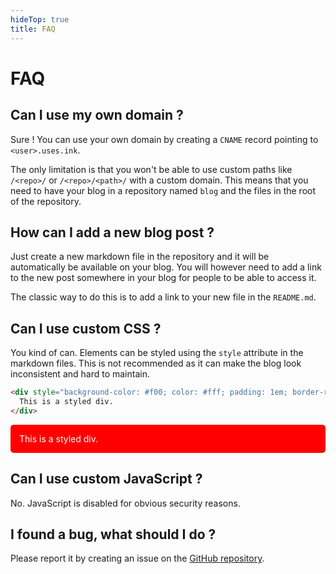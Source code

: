 ```yaml
---
hideTop: true
title: FAQ
---
```


# FAQ

## Can I use my own domain ?

Sure ! You can use your own domain by creating a `CNAME` record pointing to `<user>.uses.ink`.

The only limitation is that you won't be able to use custom paths like `/<repo>/` or `/<repo>/<path>/` with a custom domain. This means that you need to have your blog in a repository named `blog` and the files in the root of the repository.

## How can I add a new blog post ?

Just create a new markdown file in the repository and it will be automatically be available on your blog. You will however need to add a link to the new post somewhere in your blog for people to be able to access it.

The classic way to do this is to add a link to your new file in the `README.md`.

## Can I use custom CSS ?

You kind of can. Elements can be styled using the `style` attribute in the markdown files. This is not recommended as it can make the blog look inconsistent and hard to maintain.

```markdown
<div style="background-color: #f00; color: #fff; padding: 1em; border-radius: 5px;">
  This is a styled div.
</div>
```

<div style="background-color: #f00; color: #fff; padding: 1em; border-radius: 5px;">
  This is a styled div.
</div>

## Can I use custom JavaScript ?

No. JavaScript is disabled for obvious security reasons.

## I found a bug, what should I do ?

Please report it by creating an issue on the [GitHub repository](https://github.com/cestef/uses.ink/issues/new).